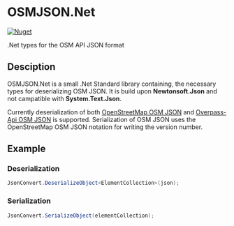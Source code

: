 # OSMJSON.Net

[![Nuget](https://img.shields.io/nuget/v/OSMJSON.Net)](https://www.nuget.org/packages/OSMJSON.Net/)

.Net types for the OSM API JSON format

## Desciption

OSMJSON.Net is a small .Net Standard library containing, the necessary types for deserializing OSM JSON. It is build upon **Newtonsoft.Json** and not campatible with **System.Text.Json**.

Currently deserialization of both [OpenStreetMap OSM JSON](https://wiki.openstreetmap.org/wiki/OSM_JSON) and [Overpass-Api OSM JSON](http://overpass-api.de/output_formats.html#json) is supported. Serialization of OSM JSON uses the OpenStreetMap OSM JSON notation for writing the version number.

## Example

### Deserialization

```csharp
JsonConvert.DeserializeObject<ElementCollection>(json);
```

### Serialization

```csharp
JsonConvert.SerializeObject(elementCollection);
```
